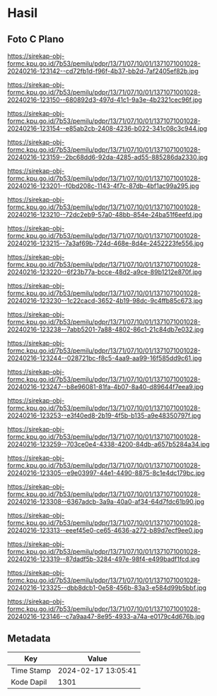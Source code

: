 # Hasil

## Foto C Plano

https://sirekap-obj-formc.kpu.go.id/7b53/pemilu/pdpr/13/71/07/10/01/1371071001028-20240216-123142--cd72fb1d-f96f-4b37-bb2d-7af2405ef82b.jpg

https://sirekap-obj-formc.kpu.go.id/7b53/pemilu/pdpr/13/71/07/10/01/1371071001028-20240216-123150--680892d3-497d-41c1-9a3e-4b2321cec96f.jpg

https://sirekap-obj-formc.kpu.go.id/7b53/pemilu/pdpr/13/71/07/10/01/1371071001028-20240216-123154--e85ab2cb-2408-4236-b022-341c08c3c944.jpg

https://sirekap-obj-formc.kpu.go.id/7b53/pemilu/pdpr/13/71/07/10/01/1371071001028-20240216-123159--2bc68dd6-92da-4285-ad55-885286da2330.jpg

https://sirekap-obj-formc.kpu.go.id/7b53/pemilu/pdpr/13/71/07/10/01/1371071001028-20240216-123201--f0bd208c-1143-4f7c-87db-4bf1ac99a295.jpg

https://sirekap-obj-formc.kpu.go.id/7b53/pemilu/pdpr/13/71/07/10/01/1371071001028-20240216-123210--72dc2eb9-57a0-48bb-854e-24ba51f6eefd.jpg

https://sirekap-obj-formc.kpu.go.id/7b53/pemilu/pdpr/13/71/07/10/01/1371071001028-20240216-123215--7a3af69b-724d-468e-8d4e-2452223fe556.jpg

https://sirekap-obj-formc.kpu.go.id/7b53/pemilu/pdpr/13/71/07/10/01/1371071001028-20240216-123220--6f23b77a-bcce-48d2-a9ce-89b1212e870f.jpg

https://sirekap-obj-formc.kpu.go.id/7b53/pemilu/pdpr/13/71/07/10/01/1371071001028-20240216-123230--1c22cacd-3652-4b19-98dc-9c4ffb85c673.jpg

https://sirekap-obj-formc.kpu.go.id/7b53/pemilu/pdpr/13/71/07/10/01/1371071001028-20240216-123238--7abb5201-7a88-4802-86c1-21c84db7e032.jpg

https://sirekap-obj-formc.kpu.go.id/7b53/pemilu/pdpr/13/71/07/10/01/1371071001028-20240216-123244--028721bc-f8c5-4aa9-aa99-16f585dd9c61.jpg

https://sirekap-obj-formc.kpu.go.id/7b53/pemilu/pdpr/13/71/07/10/01/1371071001028-20240216-123247--b8e96081-81fa-4b07-8a40-d89644f7eea9.jpg

https://sirekap-obj-formc.kpu.go.id/7b53/pemilu/pdpr/13/71/07/10/01/1371071001028-20240216-123253--e3f40ed8-2b19-4f5b-b135-a9e48350797f.jpg

https://sirekap-obj-formc.kpu.go.id/7b53/pemilu/pdpr/13/71/07/10/01/1371071001028-20240216-123259--703ce0e4-4338-4200-84db-a657b5284a34.jpg

https://sirekap-obj-formc.kpu.go.id/7b53/pemilu/pdpr/13/71/07/10/01/1371071001028-20240216-123305--e9e03997-44e1-4490-8875-8c1e4dc179bc.jpg

https://sirekap-obj-formc.kpu.go.id/7b53/pemilu/pdpr/13/71/07/10/01/1371071001028-20240216-123308--6367adcb-3a9a-40a0-af34-64d7fdc61b90.jpg

https://sirekap-obj-formc.kpu.go.id/7b53/pemilu/pdpr/13/71/07/10/01/1371071001028-20240216-123313--eeef45e0-ce65-4636-a272-b89d7ecf9ee0.jpg

https://sirekap-obj-formc.kpu.go.id/7b53/pemilu/pdpr/13/71/07/10/01/1371071001028-20240216-123319--87dadf5b-3284-497e-98f4-e499badf1fcd.jpg

https://sirekap-obj-formc.kpu.go.id/7b53/pemilu/pdpr/13/71/07/10/01/1371071001028-20240216-123325--dbb8dcb1-0e58-456b-83a3-e584d99b5bbf.jpg

https://sirekap-obj-formc.kpu.go.id/7b53/pemilu/pdpr/13/71/07/10/01/1371071001028-20240216-123146--c7a9aa47-8e95-4933-a74a-e0179c4d676b.jpg


## Metadata

| Key        | Value               |
| ---------- | ------------------- |
| Time Stamp | 2024-02-17 13:05:41 |
| Kode Dapil | 1301                |



